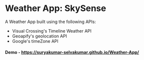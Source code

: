 # Weather App: SkySense

A Weather App built using the following APIs:<br>
- Visual Crossing's Timeline Weather API
- Geoapify's geolocation API
- Google's timeZone API

#### Demo - https://suryakumar-selvakumar.github.io/Weather-App/
